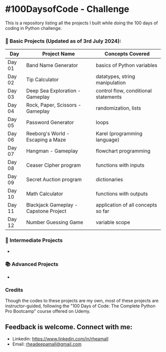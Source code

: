 # #100DaysofCode - Challenge
This is a repository listing all the projects I built while doing the 100 days of coding in Python challenge.

### 📖 Basic Projects (Updated as of 3rd July 2024):

| Day     | Project Name                             | Concepts Covered                                          |
| ------- | -------------                            | -------------                                             |
| Day 01  | Band Name Generator                      | basics of Python variables                                |
| Day 02  | Tip Calculator                           | datatypes, string manipulation                            |
| Day 03  | Deep Sea Exploration - Gameplay          | control flow, conditional statements                      |
| Day 04  | Rock, Paper, Scissors - Gameplay         | randomization, lists                                      |
| Day 05  | Password Generator                       | loops                                                     |
| Day 06  | Reeborg's World - Escaping a Maze        | Karel (programming language)                              |
| Day 07  | Hangman - Gameplay                       | flowchart programming                                     |
| Day 08  | Ceaser Cipher program                    | functions with inputs                                     |
| Day 09  | Secret Auction program                   | dictionaries                                              |
| Day 10  | Math Calculator                          | functions with outputs                                    |
| Day 11  | Blackjack Gameplay - Capstone Project    | application of all concepts so far                        |
| Day 12  | Number Guessing Game                     | variable scope                                            |

### 📔 Intermediate Projects
  -

### 📚 Advanced Projects
  -

### Credits
Though the codes to these projects are my own, most of these projects are instructor-guided, following the "100 Days of Code: The Complete Python Pro Bootcamp" course offered on Udemy.

## Feedback is welcome. Connect with me:
- Linkedin: https://www.linkedin.com/in/rheamall
- Email: rheadeepamall@gmail.com
